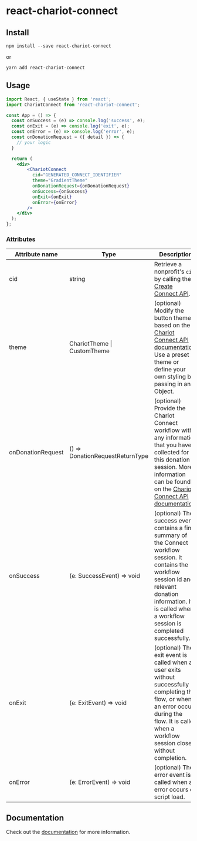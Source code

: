 # react-chariot-connect

## Install
```
npm install --save react-chariot-connect
```
or
```
yarn add react-chariot-connect
```

## Usage
```jsx
import React, { useState } from 'react';
import ChariotConnect from 'react-chariot-connect';

const App = () => {
  const onSuccess = (e) => console.log('success', e);
  const onExit = (e) => console.log('exit', e);
  const onError = (e) => console.log('error', e);
  const onDonationRequest = ({ detail }) => {
    // your logic
  }

  return (
    <div>
        <ChariotConnect
          cid="GENERATED_CONNECT_IDENTIFIER"
          theme="GradientTheme"
          onDonationRequest={onDonationRequest}
          onSuccess={onSuccess}
          onExit={onExit}
          onError={onError}
        />
    </div>
  );
};
```

### Attributes
| Attribute name    | Type             | Description                                                              |
| ----------------- | ---------------- | ------------------------------------------------------------------------ |
| cid               | string           | Retrieve a nonprofit's `cid` by calling the [Create Connect API](https://givechariot.readme.io/reference/create-connect).|
| theme             | ChariotTheme \| CustomTheme | (optional) Modify the button theme based on the [Chariot Connect API documentation](https://docs.givechariot.com/guides/dafpay/button-styles). Use a preset theme or define your own styling by passing in an Object. |
| onDonationRequest | () => DonationRequestReturnType       | (optional) Provide the Chariot Connect workflow with any information that you have collected for this donation session. More information can be found on the [Chariot Connect API documentation](https://docs.givechariot.com/guides/dafpay/overview). |
| onSuccess         | (e: SuccessEvent) => void | (optional) The success event contains a final summary of the Connect workflow session. It contains the workflow session id and relevant donation information. It is called when a workflow session is completed successfully. |
| onExit            | (e: ExitEvent) => void | (optional) The exit event is called when a user exits without successfully completing the flow, or when an error occurs during the flow. It is called when a workflow session closes without completion. |
| onError           | (e: ErrorEvent) => void | (optional) The error event is called when an error occurs on script load. |


## Documentation
Check out the [documentation](https://docs.givechariot.com/guides/dafpay/overview) for more information.
